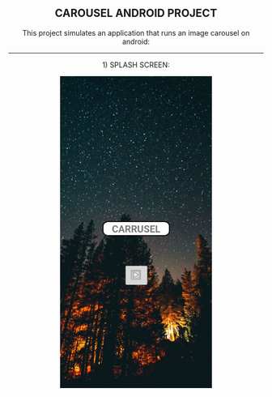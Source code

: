 <h2 align="center">CAROUSEL ANDROID PROJECT</h2>

<p align="center">This project simulates an application that runs an image carousel on android: </p>

---

<p align="center">1) SPLASH SCREEN: </p>

<p align="center">
  <img src="https://github.com/Lxvine/CAROUSEL/blob/master/Screenshots/carousel1.png" style=" width:300px">
</p>
